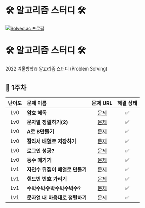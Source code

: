 # 🛠️ 알고리즘 스터디 🛠️
[![Solved.ac
프로필](http://mazassumnida.wtf/api/v2/generate_badge?boj=lee980605)](https://solved.ac/lee980605)
# 🛠️ 알고리즘 스터디 🛠️

2022 겨울방학☃️ 알고리즘 스터디 (Problem Solving)

## 🎯 1주차

|난이도|문제 이름|문제 URL|해결 상태|
|:---:|:---|:---:|:---:|
|Lv0|**암호 해독**|[문제](https://school.programmers.co.kr/learn/courses/30/lessons/120892)|✅|
|Lv0|**문자열 정렬하기(2)**|[문제](https://school.programmers.co.kr/learn/courses/30/lessons/120911)|✅|
|Lv0|**A로 B만들기**|[문제](https://school.programmers.co.kr/learn/courses/30/lessons/120886)|✅|
|Lv0|**잘라서 배열로 저장하기**|[문제](https://school.programmers.co.kr/learn/courses/30/lessons/120913)|✅|
|Lv0|**로그인 성공?**|[문제](https://school.programmers.co.kr/learn/courses/30/lessons/120883)|✅|
|Lv0|**등수 매기기**|[문제](https://school.programmers.co.kr/learn/courses/30/lessons/120882)|✅|
|Lv1|**자연수 뒤집어 배열로 만들기**|[문제](https://school.programmers.co.kr/learn/courses/30/lessons/12932)|✅|
|Lv1|**핸드번 번호 가리기**|[문제](https://school.programmers.co.kr/learn/courses/30/lessons/12948)|✅|
|Lv1|**수박수박수박수박수박수?**|[문제](https://school.programmers.co.kr/learn/courses/30/lessons/12922)|✅|
|Lv1|**문자열 내 마음대로 정렬하기**|[문제](https://school.programmers.co.kr/learn/courses/30/lessons/12915)|✅|
